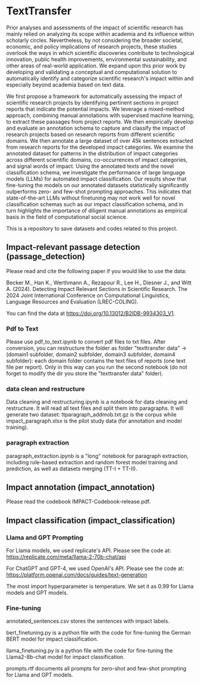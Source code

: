 # TextTransfer
Prior analyses and assessments of the impact of scientific research has mainly relied on analyzing its scope within academia and its influence within scholarly circles. Nevertheless, by not considering the broader societal, economic, and policy implications of research projects, these studies overlook the ways in which scientific discoveries contribute to technological innovation, public health improvements, environmental sustainability, and other areas of real-world application. We expand upon this prior work by developing and validating a conceptual and computational solution to automatically identify and categorize scientific research's impact within and especially beyond academia based on text data. 

We first propose a framework for automatically assessing the impact of scientific research projects by identifying pertinent sections in project reports that indicate the potential impacts. We leverage a mixed-method approach, combining manual annotations with supervised machine learning, to extract these passages from project reports. We then empirically develop and evaluate an annotation schema to capture and classify the impact of research projects based on research reports from different scientific domains. We then annotate a large dataset of over 45k sentences extracted from research reports for the developed impact categories. We examine the annotated dataset for patterns in the distribution of impact categories across different scientific domains, co-occurrences of impact categories, and signal words of impact. Using the annotated texts and the novel classification schema, we investigate the performance of large language models (LLMs) for automated impact classification. Our results show that fine-tuning the models on our annotated datasets statistically significantly outperforms zero- and few-shot prompting approaches. This indicates that state-of-the-art LLMs without finetuning may not work well for novel classification schemas such as our impact classification schema, and in turn highlights the importance of diligent manual annotations as empirical basis in the field of computational social science.

This is a repository to save datasets and codes related to this project.

## Impact-relevant passage detection (passage_detection)
Please read and cite the following paper if you would like to use the data:

Becker M., Han K., Werthmann A., Rezapour R., Lee H., Diesner J., and Witt A. (2024). Detecting Impact Relevant Sections in Scientific Research. The 2024 Joint International Conference on Computational Linguistics, Language Resources and Evaluation (LREC-COLING).

You can find the data at https://doi.org/10.13012/B2IDB-9934303_V1.

### Pdf to Text
Please use pdf_to_text.ipynb to convert pdf files to txt files.
After conversion, you can restructure the folder as folder "texttransfer data" -> (domain1 subfolder, domain2 subfolder, domain3 subfolder, domain4 subfolder): each domain folder contains the text files of reports (one text file per report). Only in this way can you run the second notebook (do not forget to modify the dir you store the "texttransfer data" folder).

### data clean and restructure
Data cleaning and restructuring.ipynb is a notebook for data cleaning and restructure. It will read all text files and split them into paragraphs. It will generate two dataset: ttparagraph_addmob.txt.gz is the corpus while impact_paragraph.xlsx is the pilot study data (for annotation and model training).

### paragraph extraction
paragraph_extraction.ipynb is a "long" notebook for paragraph extraction, including rule-based extraction and random forest model training and prediction, as well as datasets merging (TT-I + TT-II).

## Impact annotation (impact_annotation)
Please read the codebook IMPACT-Codebook-release.pdf.

## Impact classification (impact_classification)

### Llama and GPT Prompting
For Llama models, we used replicate's API. Please see the code at: https://replicate.com/meta/llama-2-70b-chat/api

For ChatGPT and GPT-4, we used OpenAI's API. Please see the code at: https://platform.openai.com/docs/guides/text-generation

The most import hyperparameter is temperature. We set it as 0.99 for Llama models and GPT models.

### Fine-tuning

annotated_sentences.csv stores the sentences with impact labels.

bert_finetuning.py is a python file with the code for fine-tuning the German BERT model for impact classification.

llama_finetuning.py is a python file with the code for fine-tuning the Llama2-8b-chat model for impact classification.

prompts.rtf documents all prompts for zero-shot and few-shot prompting for Llama and GPT models.
